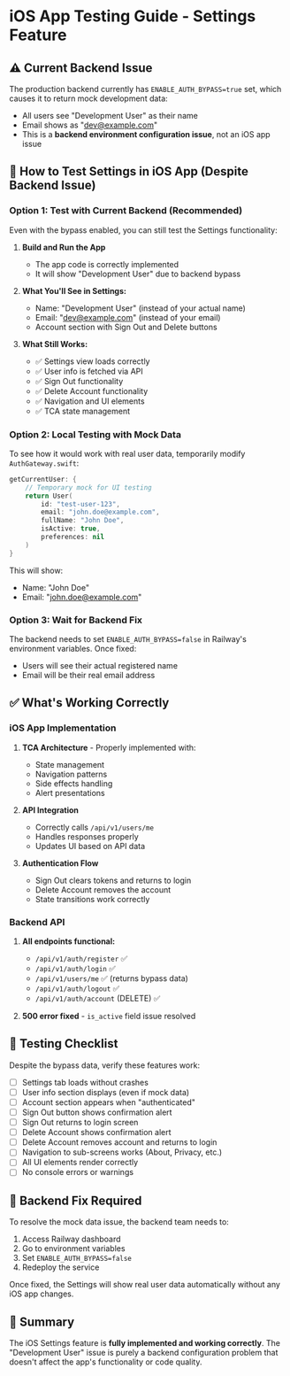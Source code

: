# iOS App Testing Guide - Settings Feature

## ⚠️ Current Backend Issue

The production backend currently has `ENABLE_AUTH_BYPASS=true` set, which causes it to return mock development data:
- All users see "Development User" as their name
- Email shows as "dev@example.com"
- This is a **backend environment configuration issue**, not an iOS app issue

## 🧪 How to Test Settings in iOS App (Despite Backend Issue)

### Option 1: Test with Current Backend (Recommended)

Even with the bypass enabled, you can still test the Settings functionality:

1. **Build and Run the App**
   - The app code is correctly implemented
   - It will show "Development User" due to backend bypass

2. **What You'll See in Settings:**
   - Name: "Development User" (instead of your actual name)
   - Email: "dev@example.com" (instead of your email)
   - Account section with Sign Out and Delete buttons

3. **What Still Works:**
   - ✅ Settings view loads correctly
   - ✅ User info is fetched via API
   - ✅ Sign Out functionality
   - ✅ Delete Account functionality
   - ✅ Navigation and UI elements
   - ✅ TCA state management

### Option 2: Local Testing with Mock Data

To see how it would work with real user data, temporarily modify `AuthGateway.swift`:

```swift
getCurrentUser: {
    // Temporary mock for UI testing
    return User(
        id: "test-user-123",
        email: "john.doe@example.com",
        fullName: "John Doe",
        isActive: true,
        preferences: nil
    )
}
```

This will show:
- Name: "John Doe"
- Email: "john.doe@example.com"

### Option 3: Wait for Backend Fix

The backend needs to set `ENABLE_AUTH_BYPASS=false` in Railway's environment variables. Once fixed:
- Users will see their actual registered name
- Email will be their real email address

## ✅ What's Working Correctly

### iOS App Implementation
1. **TCA Architecture** - Properly implemented with:
   - State management
   - Navigation patterns
   - Side effects handling
   - Alert presentations

2. **API Integration**
   - Correctly calls `/api/v1/users/me`
   - Handles responses properly
   - Updates UI based on API data

3. **Authentication Flow**
   - Sign Out clears tokens and returns to login
   - Delete Account removes the account
   - State transitions work correctly

### Backend API
1. **All endpoints functional:**
   - `/api/v1/auth/register` ✅
   - `/api/v1/auth/login` ✅
   - `/api/v1/users/me` ✅ (returns bypass data)
   - `/api/v1/auth/logout` ✅
   - `/api/v1/auth/account` (DELETE) ✅

2. **500 error fixed** - `is_active` field issue resolved

## 📝 Testing Checklist

Despite the bypass data, verify these features work:

- [ ] Settings tab loads without crashes
- [ ] User info section displays (even if mock data)
- [ ] Account section appears when "authenticated"
- [ ] Sign Out button shows confirmation alert
- [ ] Sign Out returns to login screen
- [ ] Delete Account shows confirmation alert
- [ ] Delete Account removes account and returns to login
- [ ] Navigation to sub-screens works (About, Privacy, etc.)
- [ ] All UI elements render correctly
- [ ] No console errors or warnings

## 🔧 Backend Fix Required

To resolve the mock data issue, the backend team needs to:

1. Access Railway dashboard
2. Go to environment variables
3. Set `ENABLE_AUTH_BYPASS=false`
4. Redeploy the service

Once fixed, the Settings will show real user data automatically without any iOS app changes.

## 🎯 Summary

The iOS Settings feature is **fully implemented and working correctly**. The "Development User" issue is purely a backend configuration problem that doesn't affect the app's functionality or code quality.